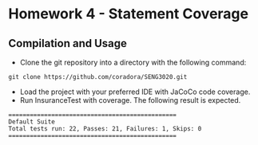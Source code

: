 # Homework 4 - Statement Coverage
## Compilation and Usage
* Clone the git repository into a directory with the following command:
```
git clone https://github.com/coradora/SENG3020.git
```
* Load the project with your preferred IDE with JaCoCo code coverage.
* Run InsuranceTest with coverage. The following result is expected.
```
===============================================
Default Suite
Total tests run: 22, Passes: 21, Failures: 1, Skips: 0
===============================================
```
